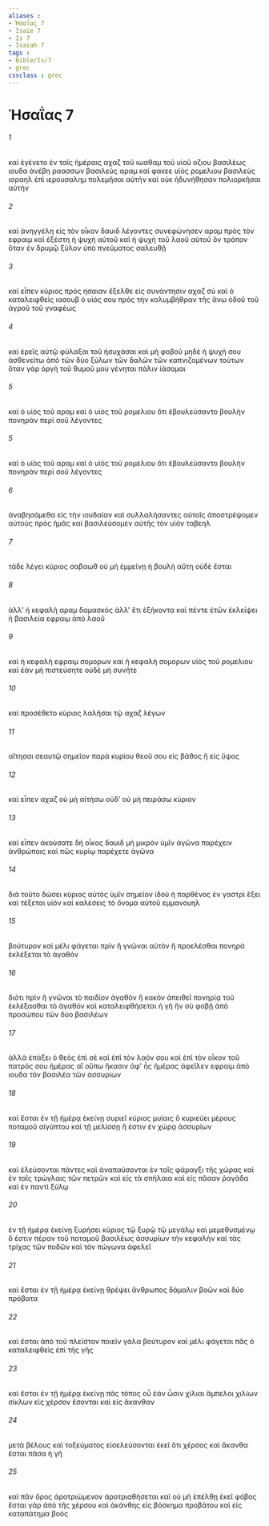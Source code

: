 ```yaml
---
aliases : 
- Ἠσαΐας 7
- Isaïe 7
- Is 7
- Isaiah 7
tags : 
- Bible/Is/7
- grec
cssclass : grec
---
```


# Ἠσαΐας 7

###### 1
καὶ ἐγένετο ἐν ταῖς ἡμέραις αχαζ τοῦ ιωαθαμ τοῦ υἱοῦ οζιου βασιλέως ιουδα ἀνέβη ραασσων βασιλεὺς αραμ καὶ φακεε υἱὸς ρομελιου βασιλεὺς ισραηλ ἐπὶ ιερουσαλημ πολεμῆσαι αὐτὴν καὶ οὐκ ἠδυνήθησαν πολιορκῆσαι αὐτήν
###### 2
καὶ ἀνηγγέλη εἰς τὸν οἶκον δαυιδ λέγοντες συνεφώνησεν αραμ πρὸς τὸν εφραιμ καὶ ἐξέστη ἡ ψυχὴ αὐτοῦ καὶ ἡ ψυχὴ τοῦ λαοῦ αὐτοῦ ὃν τρόπον ὅταν ἐν δρυμῷ ξύλον ὑπὸ πνεύματος σαλευθῇ
###### 3
καὶ εἶπεν κύριος πρὸς ησαιαν ἔξελθε εἰς συνάντησιν αχαζ σὺ καὶ ὁ καταλειφθεὶς ιασουβ ὁ υἱός σου πρὸς τὴν κολυμβήθραν τῆς ἄνω ὁδοῦ τοῦ ἀγροῦ τοῦ γναφέως
###### 4
καὶ ἐρεῖς αὐτῷ φύλαξαι τοῦ ἡσυχάσαι καὶ μὴ φοβοῦ μηδὲ ἡ ψυχή σου ἀσθενείτω ἀπὸ τῶν δύο ξύλων τῶν δαλῶν τῶν καπνιζομένων τούτων ὅταν γὰρ ὀργὴ τοῦ θυμοῦ μου γένηται πάλιν ἰάσομαι
###### 5
καὶ ὁ υἱὸς τοῦ αραμ καὶ ὁ υἱὸς τοῦ ρομελιου ὅτι ἐβουλεύσαντο βουλὴν πονηρὰν περὶ σοῦ λέγοντες
###### 5
καὶ ὁ υἱὸς τοῦ αραμ καὶ ὁ υἱὸς τοῦ ρομελιου ὅτι ἐβουλεύσαντο βουλὴν πονηρὰν περὶ σοῦ λέγοντες
###### 6
ἀναβησόμεθα εἰς τὴν ιουδαίαν καὶ συλλαλήσαντες αὐτοῖς ἀποστρέψομεν αὐτοὺς πρὸς ἡμᾶς καὶ βασιλεύσομεν αὐτῆς τὸν υἱὸν ταβεηλ
###### 7
τάδε λέγει κύριος σαβαωθ οὐ μὴ ἐμμείνῃ ἡ βουλὴ αὕτη οὐδὲ ἔσται
###### 8
ἀλλ' ἡ κεφαλὴ αραμ δαμασκός ἀλλ' ἔτι ἑξήκοντα καὶ πέντε ἐτῶν ἐκλείψει ἡ βασιλεία εφραιμ ἀπὸ λαοῦ
###### 9
καὶ ἡ κεφαλὴ εφραιμ σομορων καὶ ἡ κεφαλὴ σομορων υἱὸς τοῦ ρομελιου καὶ ἐὰν μὴ πιστεύσητε οὐδὲ μὴ συνῆτε
###### 10
καὶ προσέθετο κύριος λαλῆσαι τῷ αχαζ λέγων
###### 11
αἴτησαι σεαυτῷ σημεῖον παρὰ κυρίου θεοῦ σου εἰς βάθος ἢ εἰς ὕψος
###### 12
καὶ εἶπεν αχαζ οὐ μὴ αἰτήσω οὐδ' οὐ μὴ πειράσω κύριον
###### 13
καὶ εἶπεν ἀκούσατε δή οἶκος δαυιδ μὴ μικρὸν ὑμῖν ἀγῶνα παρέχειν ἀνθρώποις καὶ πῶς κυρίῳ παρέχετε ἀγῶνα
###### 14
διὰ τοῦτο δώσει κύριος αὐτὸς ὑμῖν σημεῖον ἰδοὺ ἡ παρθένος ἐν γαστρὶ ἕξει καὶ τέξεται υἱόν καὶ καλέσεις τὸ ὄνομα αὐτοῦ εμμανουηλ
###### 15
βούτυρον καὶ μέλι φάγεται πρὶν ἢ γνῶναι αὐτὸν ἢ προελέσθαι πονηρὰ ἐκλέξεται τὸ ἀγαθόν
###### 16
διότι πρὶν ἢ γνῶναι τὸ παιδίον ἀγαθὸν ἢ κακὸν ἀπειθεῖ πονηρίᾳ τοῦ ἐκλέξασθαι τὸ ἀγαθόν καὶ καταλειφθήσεται ἡ γῆ ἣν σὺ φοβῇ ἀπὸ προσώπου τῶν δύο βασιλέων
###### 17
ἀλλὰ ἐπάξει ὁ θεὸς ἐπὶ σὲ καὶ ἐπὶ τὸν λαόν σου καὶ ἐπὶ τὸν οἶκον τοῦ πατρός σου ἡμέρας αἳ οὔπω ἥκασιν ἀφ' ἧς ἡμέρας ἀφεῖλεν εφραιμ ἀπὸ ιουδα τὸν βασιλέα τῶν ἀσσυρίων
###### 18
καὶ ἔσται ἐν τῇ ἡμέρᾳ ἐκείνῃ συριεῖ κύριος μυίαις ὃ κυριεύει μέρους ποταμοῦ αἰγύπτου καὶ τῇ μελίσσῃ ἥ ἐστιν ἐν χώρᾳ ἀσσυρίων
###### 19
καὶ ἐλεύσονται πάντες καὶ ἀναπαύσονται ἐν ταῖς φάραγξι τῆς χώρας καὶ ἐν ταῖς τρώγλαις τῶν πετρῶν καὶ εἰς τὰ σπήλαια καὶ εἰς πᾶσαν ῥαγάδα καὶ ἐν παντὶ ξύλῳ
###### 20
ἐν τῇ ἡμέρᾳ ἐκείνῃ ξυρήσει κύριος τῷ ξυρῷ τῷ μεγάλῳ καὶ μεμεθυσμένῳ ὅ ἐστιν πέραν τοῦ ποταμοῦ βασιλέως ἀσσυρίων τὴν κεφαλὴν καὶ τὰς τρίχας τῶν ποδῶν καὶ τὸν πώγωνα ἀφελεῖ
###### 21
καὶ ἔσται ἐν τῇ ἡμέρᾳ ἐκείνῃ θρέψει ἄνθρωπος δάμαλιν βοῶν καὶ δύο πρόβατα
###### 22
καὶ ἔσται ἀπὸ τοῦ πλεῖστον ποιεῖν γάλα βούτυρον καὶ μέλι φάγεται πᾶς ὁ καταλειφθεὶς ἐπὶ τῆς γῆς
###### 23
καὶ ἔσται ἐν τῇ ἡμέρᾳ ἐκείνῃ πᾶς τόπος οὗ ἐὰν ὦσιν χίλιαι ἄμπελοι χιλίων σίκλων εἰς χέρσον ἔσονται καὶ εἰς ἄκανθαν
###### 24
μετὰ βέλους καὶ τοξεύματος εἰσελεύσονται ἐκεῖ ὅτι χέρσος καὶ ἄκανθα ἔσται πᾶσα ἡ γῆ
###### 25
καὶ πᾶν ὄρος ἀροτριώμενον ἀροτριαθήσεται καὶ οὐ μὴ ἐπέλθῃ ἐκεῖ φόβος ἔσται γὰρ ἀπὸ τῆς χέρσου καὶ ἀκάνθης εἰς βόσκημα προβάτου καὶ εἰς καταπάτημα βοός
